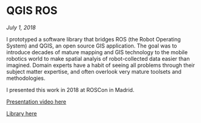 # QGIS ROS
*July 1, 2018*

I prototyped a software library that bridges ROS (the Robot Operating System) and QGIS, an open source GIS application. The goal was to introduce decades of mature mapping and GIS technology to the mobile robotics world to make spatial analyis of robot-collected data easier than imagined. Domain experts have a habit of seeing all problems through their subject matter expertise, and often overlook very mature toolsets and methodologies.

I presented this work in 2018 at ROSCon in Madrid.

[Presentation video here](https://vimeo.com/293539252)

[Library here](https://github.com/locusrobotics/qgis_ros)
